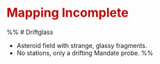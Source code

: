 # <font color="#c00000">Mapping Incomplete</font>
%% # Driftglass
- Asteroid field with strange, glassy fragments.
- No stations, only a drifting Mandate probe.
 %%